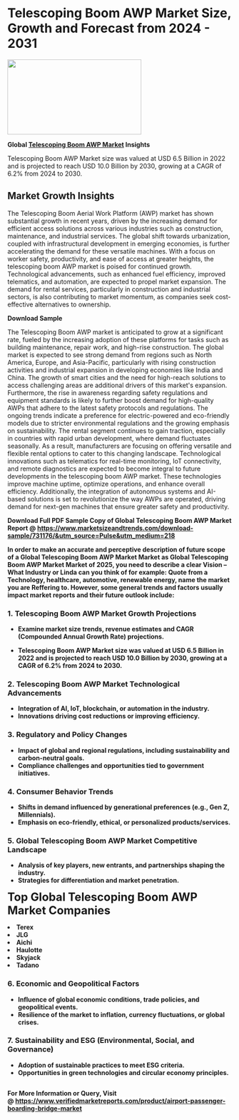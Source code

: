 <H1>Telescoping Boom AWP Market Size, Growth and Forecast from 2024 - 2031</H1><img class="aligncenter size-medium wp-image-584254" src="https://thirdeyenews.in/wp-content/uploads/2024/09/Global-Market-Research-300x168.jpeg" alt="" width="300" height="168" /><p><strong>Global&nbsp;<a href="https://www.marketsizeandtrends.com/download-sample/731176/&amp;utm_source=Pulse&amp;utm_medium=218">Telescoping Boom AWP Market</a> Insights</strong></p><p>Telescoping Boom AWP Market size was valued at USD 6.5 Billion in 2022 and is projected to reach USD 10.0 Billion by 2030, growing at a CAGR of 6.2% from 2024 to 2030.</p><p><h2>Market Growth Insights</h2> <p>The Telescoping Boom Aerial Work Platform (AWP) market has shown substantial growth in recent years, driven by the increasing demand for efficient access solutions across various industries such as construction, maintenance, and industrial services. The global shift towards urbanization, coupled with infrastructural development in emerging economies, is further accelerating the demand for these versatile machines. With a focus on worker safety, productivity, and ease of access at greater heights, the telescoping boom AWP market is poised for continued growth. Technological advancements, such as enhanced fuel efficiency, improved telematics, and automation, are expected to propel market expansion. The demand for rental services, particularly in construction and industrial sectors, is also contributing to market momentum, as companies seek cost-effective alternatives to ownership.</p> <p><strong>Download Sample</strong></p> <p>The Telescoping Boom AWP market is anticipated to grow at a significant rate, fueled by the increasing adoption of these platforms for tasks such as building maintenance, repair work, and high-rise construction. The global market is expected to see strong demand from regions such as North America, Europe, and Asia-Pacific, particularly with rising construction activities and industrial expansion in developing economies like India and China. The growth of smart cities and the need for high-reach solutions to access challenging areas are additional drivers of this market's expansion. Furthermore, the rise in awareness regarding safety regulations and equipment standards is likely to further boost demand for high-quality AWPs that adhere to the latest safety protocols and regulations. The ongoing trends indicate a preference for electric-powered and eco-friendly models due to stricter environmental regulations and the growing emphasis on sustainability. The rental segment continues to gain traction, especially in countries with rapid urban development, where demand fluctuates seasonally. As a result, manufacturers are focusing on offering versatile and flexible rental options to cater to this changing landscape. Technological innovations such as telematics for real-time monitoring, IoT connectivity, and remote diagnostics are expected to become integral to future developments in the telescoping boom AWP market. These technologies improve machine uptime, optimize operations, and enhance overall efficiency. Additionally, the integration of autonomous systems and AI-based solutions is set to revolutionize the way AWPs are operated, driving demand for next-gen machines that ensure greater safety and productivity. <p><strong></p><p><span class=""><strong>Download Full PDF Sample Copy of Global Telescoping Boom AWP Market Report</strong> @ <a href="https://www.marketsizeandtrends.com/download-sample/731176/&amp;utm_source=Pulse&amp;utm_medium=218" target="_blank">https://www.marketsizeandtrends.com/download-sample/731176/&amp;utm_source=Pulse&amp;utm_medium=218</a></span></p><p>In order to make an accurate and perceptive description of future scope of a Global&nbsp;Telescoping Boom AWP Market Market as Global&nbsp;Telescoping Boom AWP Market Market of 2025, you need to describe a clear Vision &ndash; What Industry or Linda can you think of for example: Quote from a Technology, healthcare, automotive, renewable energy, name the market you are Reffering to. However, some general trends and factors usually impact market reports and their future outlook include:</p><h3>1.&nbsp;<strong>Telescoping Boom AWP Market Growth Projections</strong></h3><ul><li>Examine market size trends, revenue estimates and CAGR (Compounded Annual Growth Rate) projections.</li><li><p>Telescoping Boom AWP Market size was valued at USD 6.5 Billion in 2022 and is projected to reach USD 10.0 Billion by 2030, growing at a CAGR of 6.2% from 2024 to 2030.</p></li></ul><h3>2.&nbsp;<strong>Telescoping Boom AWP Market Technological Advancements</strong></h3><ul><li>Integration of AI, IoT, blockchain, or automation in the industry.</li><li>Innovations driving cost reductions or improving efficiency.</li></ul><h3>3.&nbsp;<strong>Regulatory and Policy Changes</strong></h3><ul><li>Impact of global and regional regulations, including sustainability and carbon-neutral goals.</li><li>Compliance challenges and opportunities tied to government initiatives.</li></ul><h3>4.&nbsp;<strong>Consumer Behavior Trends</strong></h3><ul><li>Shifts in demand influenced by generational preferences (e.g., Gen Z, Millennials).</li><li>Emphasis on eco-friendly, ethical, or personalized products/services.</li></ul><h3>5.&nbsp;<strong>Global Telescoping Boom AWP Market Competitive Landscape</strong></h3><ul><li>Analysis of key players, new entrants, and partnerships shaping the industry.</li><li>Strategies for differentiation and market penetration.</li></ul><p data-pm-slice="1 1 []"><span style="color: inherit; font-family: inherit; font-size: 25px;">Top Global Telescoping Boom AWP Market Companies</span></p><div class="" data-test-id=""><p><li>Terex</li><li> JLG</li><li> Aichi</li><li> Haulotte</li><li> Skyjack</li><li> Tadano</li></p></div><h3>6.&nbsp;<strong>Economic and Geopolitical Factors</strong></h3><ul><li>Influence of global economic conditions, trade policies, and geopolitical events.</li><li>Resilience of the market to inflation, currency fluctuations, or global crises.</li></ul><h3>7.&nbsp;<strong>Sustainability and ESG (Environmental, Social, and Governance)</strong></h3><ul><li>Adoption of sustainable practices to meet ESG criteria.</li><li>Opportunities in green technologies and circular economy principles.</li></ul><h2><strong style="font-size: 14px;">For More Information or Query, Visit @&nbsp;</strong><a style="background-color: #ffffff; font-size: 14px;" href="https://www.marketsizeandtrends.com/report/telescoping-boom-awp-market/" target="_blank">https://www.verifiedmarketreports.com/product/airport-passenger-boarding-bridge-market</a></h2>
